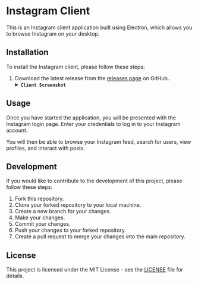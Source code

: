 <!DOCTYPE html>
<html lang="en">
<head>
  <meta charset="UTF-8">
</head>
<body>
  <h1>Instagram Client</h1>
  <p>This is an Instagram client application built using Electron, which allows you to browse Instagram on your desktop.</p>
  <h2>Installation</h2>
  <p>To install the Instagram client, please follow these steps:</p>
  <ol>
    <li>Download the latest release from the <a href="https://github.com/praveen3164/Instagram-Client-For-Linux/releases/tag/Client_Releases">releases page</a> on GitHub..</li>
    <!-- <li>Install dependencies using the following command: <code>npm install</code></li>
    <li>Start the application using the following command: <code>npm start</code></li> -->

  <details>
  <summary><b><code>Client Screenshot</code></b></summary>

  <h3>Blue Theme</h3>

  <img src="screenshot/loginpage.png" alt="Login Page">

  </details>

  </ol>
  <h2>Usage</h2>
  <p>Once you have started the application, you will be presented with the Instagram login page. Enter your credentials to log in to your Instagram account.</p>
  <p>You will then be able to browse your Instagram feed, search for users, view profiles, and interact with posts.</p>
  <h2>Development</h2>
  <p>If you would like to contribute to the development of this project, please follow these steps:</p>
  <ol>
    <li>Fork this repository.</li>
    <li>Clone your forked repository to your local machine.</li>
    <li>Create a new branch for your changes.</li>
    <li>Make your changes.</li>
    <li>Commit your changes.</li>
    <li>Push your changes to your forked repository.</li>
    <li>Create a pull request to merge your changes into the main repository.</li>
  </ol>
  <h2>License</h2>
  <p>This project is licensed under the MIT License - see the <a href="LICENSE">LICENSE</a> file for details.</p>
</body>
</html>
